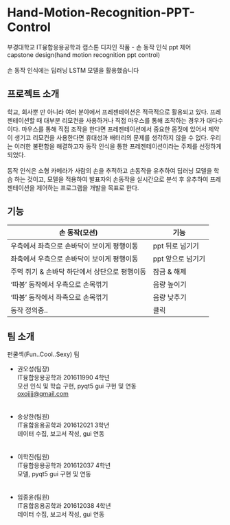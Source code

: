 # Hand-Motion-Recognition-PPT-Control
부경대학교 IT융합응용공학과 캡스톤 디자인 작품 - 손 동작 인식 ppt 제어<br>
capstone design(hand motion recognition ppt control)<br>
<br>
손 동작 인식에는 딥러닝 LSTM 모델을 활용했습니다
## 프로젝트 소개
학교, 회사뿐 만 아니라 여러 분야에서 프레젠테이션은 적극적으로 활용되고 있다. 프레젠테이션할 때 대부분 리모컨을 사용하거나 직접 마우스를 통해 조작하는 경우가 대다수이다. 마우스를 통해 직접 조작을 한다면 프레젠테이션에서 중요한 몸짓에 있어서 제약이 생기고 리모컨을 사용한다면 휴대성과 배터리의 문제를 생각하지 않을 수 없다. 우리는 이러한 불편함을 해결하고자 동작 인식을 통한 프레젠테이션이라는 주제를 선정하게 되었다.
<br>
<br>
동작 인식은 소형 카메라가 사람의 손을 추적하고 손동작을 유추하여 딥러닝 모델을 학습 하는 것이고, 모델을 적용하여 발표자의 손동작을 실시간으로 분석 후 유추하여 프레젠테이션을 제어하는 프로그램을 개발을 목표로 한다.

## 기능
|손 동작(모션)|기능|
|------|---|
|우측에서 좌측으로 손바닥이 보이게 평행이동|ppt 뒤로 넘기기|
|좌축에서 우측으로 손바닥이 보이게 평행이동|ppt 앞으로 넘기기|
|주먹 쥐기 & 손바닥 하단에서 상단으로 평행이동|잠금 & 해제|
|‘따봉’ 동작에서 우측으로 손목꺾기|음량 높이기|
|‘따봉’ 동작에서 좌측으로 손목꺾기|음량 낮추기|
|동작 정의중..|클릭|


## 팀 소개
펀쿨섹(Fun..Cool..Sexy) 팀
- 권오성(팀장)<br>
  IT융합응용공학과 201611990 4학년<br>
  모션 인식 및 학습 구현, pyqt5 gui 구현 및 연동<br>
  oxojjjj@gmail.com
  <br>
  <br>
  <br>
- 송상한(팀원)<br>
  IT융합응용공학과 201612021 3학년<br>
  데이터 수집, 보고서 작성, gui 연동
  <br>
  <br>
  <br>
- 이학진(팀원)<br>
  IT융합응용공학과 201612037 4학년<br>
  모델, pyqt5 gui 구현 및 연동
  <br>
  <br>
  <br>
- 임종윤(팀원)<br>
  IT융합응용공학과 201612038 4학년<br>
  데이터 수집, 보고서 작성, gui 연동
